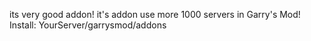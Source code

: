 its very good addon! it's addon use more 1000 servers in Garry's Mod!
Install: YourServer/garrysmod/addons 

